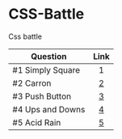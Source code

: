 # CSS-Battle
Css battle

|     Question     |                                Link                                |
|----------------|:------------------------------------------------------------------:|
| #1 Simply Square | 1 |
| #2 Carron        | [2](https://github.com/VERITASSSSSSS/CSS-Battle/blob/master/Css%20battle/CSS%20Battle%20%232%20-%20Carrom.md) |
| #3 Push Button   | [3](https://github.com/VERITASSSSSSS/CSS-Battle/blob/master/Css%20battle/CSS%20Battle%20%233%20-%20Push%20Button.md) |
| #4 Ups and Downs | [4]() |
| #5 Acid Rain     | [5]() |
